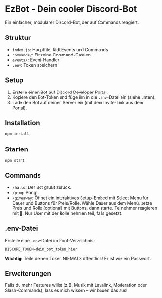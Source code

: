 # EzBot - Dein cooler Discord-Bot

Ein einfacher, modularer Discord-Bot, der auf Commands reagiert.

## Struktur

- `index.js`: Hauptfile, lädt Events und Commands
- `commands/`: Einzelne Command-Dateien
- `events/`: Event-Handler
- `.env`: Token speichern

## Setup

1. Erstelle einen Bot auf [Discord Developer Portal](https://discord.com/developers/applications).
2. Kopiere den Bot-Token und füge ihn in die `.env`-Datei ein (siehe unten).
3. Lade den Bot auf deinen Server ein (mit dem Invite-Link aus dem Portal).

## Installation

```bash
npm install
```

## Starten

```bash
npm start
```

## Commands

- `/hallo`: Der Bot grüßt zurück.
- `/ping`: Pong!
- `/giveaway`: Öffnet ein interaktives Setup-Embed mit Select Menu für Dauer und Buttons für Preis/Rolle. Wähle Dauer aus dem Menü, setze Preis und Rolle (optional) mit Buttons, dann starte. Teilnehmer reagieren mit 🎉. Nur User mit der Rolle nehmen teil, falls gesetzt.

## .env-Datei

Erstelle eine `.env`-Datei im Root-Verzeichnis:

```
DISCORD_TOKEN=dein_bot_token_hier
```

**Wichtig:** Teile deinen Token NIEMALS öffentlich! Er ist wie ein Passwort.

## Erweiterungen

Falls du mehr Features willst (z.B. Musik mit Lavalink, Moderation oder Slash-Commands), lass es mich wissen – wir bauen das aus!
